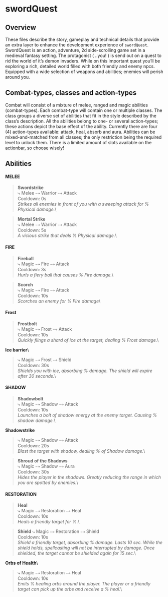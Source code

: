 # swordQuest

## Overview
These files describe the story, gameplay and technical details that provide an extra layer to enhance the development experience of `swordQuest`. SwordQuest is an action, adventure, 2d side-scrolling game set in a medieval fantasy setting. The protagonist ( ..you! ) is send out on a quest to rid the world of it’s demon invaders. While on this important quest you’ll be exploring a rich, detailed world filled with both friendly and enemy npcs. Equipped with a wide selection of weapons and abilities; enemies will perish around you.

## Combat-types, classes and action-types
Combat will consist of a mixture of melee, ranged and magic abilities (combat-types). Each combat-type will contain one or multiple classes. The class groups a diverse set of abilities that fit in the style described by the class’s description. All the abilities belong to one- or several action-types; these actions depict the base effect of the ability. Currently there are four (4) action-types available: attack, heal, absorb and aura. Abilities can be mixed-and-matched from all classes; the only restriction being the required level to unlock them. There is a limited amount of slots available on the actionbar, so choose wisely!

## Abilities

#### MELEE
> **Swordstrike**\
> ⤷ Melee ⤍ Warrior ⤍ Attack\
> Cooldown: 0s\
> _Strikes all enemies in front of you with a sweeping attack for % Physical damage._\

> **Mortal Strike**\
> ⤷ Melee ⤍ Warrior ⤍ Attack\
> Cooldown: 5s\
> _A vicious strike that deals % Physical damage._\

#### FIRE
> **Fireball**\
> ⤷ Magic ⤍ Fire ⤍ Attack\
> Cooldown: 3s\
> _Hurls a fiery ball that causes % Fire damage._\

> **Scorch**\
> ⤷ Magic ⤍ Fire ⤍ Attack\
> Cooldown: 10s\
> _Scorches an enemy for % Fire damage_\

#### Frost
> **Frostbolt**\
> ⤷ Magic ⤍ Frost ⤍ Attack\
> Cooldown: 10s\
> _Quickly flings a shard of ice at the target, dealing % Frost damage._\

**Ice barrier**\
> ⤷ Magic ⤍ Frost ⤍ Shield\
> Cooldown: 30s\
> _Shields you with ice, absorbing % damage. The shield will expire after 30 seconds._\

#### SHADOW
> **Shadowbolt**\
> ⤷ Magic ⤍ Shadow ⤍ Attack\
> Cooldown: 10s\
> _Launches a bolt of shadow energy at the enemy target. Causing % shadow damage._\

**Shadowstrike**
> ⤷ Magic ⤍ Shadow ⤍ Attack\
> Cooldown: 20s\
> _Blast the target with shadow, dealing % of Shadow damage._\

> **Shroud of the Shadows**\
> ⤷ Magic ⤍ Shadow ⤍ Aura\
> Cooldown: 30s\
> _Hides the player in the shadows. Greatly reducing the range in which you are spotted by enemies._\

#### RESTORATION
> **Heal**\
> ⤷ Magic ⤍ Restoration ⤍ Heal\
> Cooldown: 10s\
> _Heals a friendly target for %._\

> **Shield**
> ⤷ Magic ⤍ Restoration ⤍ Shield\
> Cooldown: 10s\
> _Shield a friendly target, absorbing % damage. Lasts 10 sec. While the shield holds, spellcasting will not be interrupted by damage. Once shielded, the target cannot be shielded again for 15 sec._\

**Orbs of Health**\
> ⤷ Magic ⤍ Restoration ⤍ Heal\
> Cooldown: 10s\
> _Emits % healing orbs around the player. The player or a friendly target can pick up the orbs and receive a % heal._\
